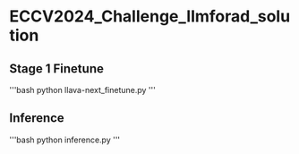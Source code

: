 # ECCV2024_Challenge_llmforad_solution

## Stage 1 Finetune
'''bash
python llava-next_finetune.py
'''

## Inference
'''bash
python inference.py
'''
